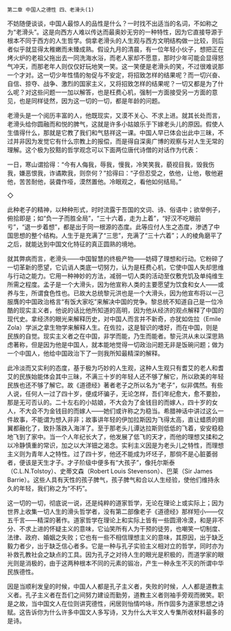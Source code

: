     第二章 中国人之德性 四、老滑头(1) 

   不妨随便谈谈，中国人最惊人的品性是什么？一时找不出适当的名词，不如称之为“老滑头”。这是向西方人难以传达而最奥妙无穷的一种特性，因为它直接导源于根本不同于西方的人生哲学。倘拿老滑头的人生观与西方文明结构做一比较，则后者似乎就显得太稚嫩而未臻成熟。假设九月的清晨，有一位年轻小伙子，想把正在烤火炉的老祖父拖出去一同洗海水浴，而老人家却不愿意，那时少年可能会显得怒气冲天，而那老年人则仅仅好玩地笑一笑。这一笑便是老滑头的笑，不过很难说那一个才对。这一切少年性情的匆促与不安定，将招致怎样的结果呢？而一切兴奋、自信、掠夺、战争、激烈的国家主义，又将招致怎样的结果呢？一切又都是为了什么呢？对这些问题一一加以解答，也是枉费心机，强制一方面接受另一方面的意见，也是同样徒然，因为这一切的一切，都是年龄的问题。

   老滑头是一个阅历丰富的人，他既现实，又漠不关心、不求上进。就其长处而言，老滑头给你圆融而和悦的脾气，这就是许多小姑娘乐于下嫁老头儿的原因。假使人生值得什么，那就是它教了我们和气慈祥这一课。中国人早已体会出此中三昧，不过并非因为发觉它有什么宗教上的报偿，而是得自深奥广博的观察与对人生无常的理解。这个极为狡黠的哲学观念可以下面两位唐代诗僧的对话作为代表：

   一日，寒山谓拾得：“今有人侮我，辱我，慢我，冷笑笑我，藐视目我，毁我伤我，嫌恶恨我，诈谲欺我，则奈何？”拾得曰：“子但忍受之，依他，让他，敬他避他，苦苦耐他，装聋作哑，漠然置他。冷眼观之，看他如何结局。”

   ◇

   此种老子的精神，以种种形式，时时流露于吾国的文词、诗、俗语中；欲举例子，俯拾即是；如“负一子而胜全局”，“三十六着，走为上着”，“好汉不吃眼前亏”，“退一步着想”，都是出于同一根源的态度。此等应付人生之态度，渗透了中国思想的整个结构。人生于是充满了“三思”，充满了“三十六着”；人的棱角磨平了之后，就能达到中国文化特征的真正圆熟的境地。

   就其弊病而言，老滑头——中国智慧的终极产物——妨碍了理想和行动。它粉碎了一切革新的愿望，它讥诮人类底一切努力，认为是枉费心机，它使中国人失却思维与行动之能力。它用一种神妙的方法，减弱一切人类的活动至仅敷充饥及单纯维生所需之程度。孟子是一个大滑头，因为他宣称人类的主要愿望为饮食和女人——或养与生，所谓食色性也。已故大总统黎元洪也是一个大滑头，因为他宣布将以一己服膺的中国政治格言“有饭大家吃”来解决中国的党争。黎总统不知道自己是一位冷酷的现实主义者，他说的话比他所知道的高明，因为他从经济的观点解释了中国的现代史。拿经济的眼光来解释历史，对中国人而言并不新奇，亦犹如佐拉（Emile Zola）学派之拿生物学来解释人生。在佐拉，这是智识的嗜好，而在中国，则是民族的自觉。现实主义者之在中国，非学而能，乃生而能者。黎元洪从未以深思熟虑著称，但是因为他是中国人，就本能地觉得一切政治问题无非是饭碗问题；做为一个中国人，他给中国政治下了一则我所知最精深的解释。

   此冷淡而又实利的态度，基于极为巧妙的人生观，这种人生观只有耆艾的老人和耆艾的民族始能体会其中三昧，不满三十岁的年轻人还不够了解它，所以欧美的年轻民族也还不够了解它。故《道德经》著者老子之所以名为“老子”，似非偶然。有些人说，任何人一过了四十岁，便成坏骗子，无论怎样，吾们年纪愈大，愈不要脸，那是无可否认的。二十左右的小姑娘，不大会为了金钱目的而嫁人，四十岁的女人，不大会不为金钱目的而嫁人——她们或许称之为稳当。希腊神话中讲过这么一件故事，不能谓为想入非非；故事讲年轻的伊加拉斯因为飞得太高，直让蜡质的翅翼都融化了，致扑落跌入海洋了。至于那老头儿谭达拉斯则低低的飞着，安安稳稳地飞到了家中。当一个人年纪长大了，他发展了低飞的天才，而他的理想又揉和之以冷静慎重的常识，加之以大洋钿之渴念。实利主义因是为老头儿之特性，而理想主义则为青年人之特性。过了四十岁，他还不能成为坏坯子，那倘不是心脏萎弱者，便该是天生才子。才子阶级中便多有“大孩子”，像托尔斯泰（C.L.N.Tolstoy）、史蒂文森（Robert Louis Stevenson）、巴莱（Sir James Barrie）。这些人具有天性的孩子脾气，孩子脾气和合以人生经验，使他们维持永久的年轻，我们称之为“不朽”。

   这一切的一切，彻底说一说，还是纯粹的道家哲学，无论在理论上或实际上；因为世界上收集一切人生的滑头哲学者，没有第二部像老子《道德经》那样短小——仅五千言——精深的著作。道家哲学在理论上和实际上皆有一些圆滑冷漠，和是非不分、不求上进的怀疑主义的意味，它讪笑所有人为干预的徒劳，也嘲笑一切制度、法律、政府、婚姻之失败；它也有一些不相信理想主义的意味，其原因，出于缺乏毅力者少，出于缺乏信心者多。它是一种与孔子实验主义相对立的哲学，同时亦为补救孔教社会之缺点的工具。因为孔子之对待人生的眼光是积极的，而道学家的眼光则是消极的，由于这两种根本不同的元素的锻冶，产生一种永生不灭的所谓中华民族德性。

   因是当顺利发皇的时候，中国人人都是孔子主义者，失败的时候，人人都是道教主义者。孔子主义者在吾们之间努力建设而勤劳，道教主义者则袖手旁观而微笑。职是之故，当中国文人在位则讲究德性，闲居则怡情吟咏，所作固多为道家思想之诗赋。这告诉你为什么许多中国文人多写诗，又为什么大半文人专集所收材料最多的是诗。

